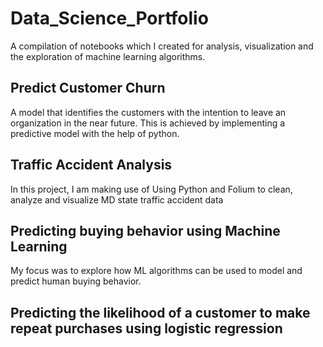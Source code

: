 # Data_Science_Portfolio
 A compilation of notebooks which I created for analysis, visualization and the exploration of machine learning algorithms.
 
 ## Predict Customer Churn
 A model that identifies the customers with the intention to leave an organization in the near future. This is achieved by implementing a predictive model with the help of python.
 
 ## Traffic Accident Analysis
In this project, I am making use of Using Python and Folium to clean, analyze and visualize MD state traffic accident data

## Predicting buying behavior using Machine Learning
My focus was to explore how ML algorithms can be used to model and predict human buying behavior.

## Predicting the likelihood of a customer to make repeat purchases using logistic regression
